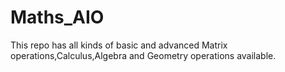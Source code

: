 # Maths_AIO
This repo has all kinds of basic and advanced Matrix operations,Calculus,Algebra and Geometry operations available.
